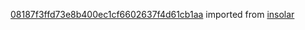 [08187f3ffd73e8b400ec1cf6602637f4d61cb1aa](https://github.com/insolar/insolar/commit/08187f3ffd73e8b400ec1cf6602637f4d61cb1aa) imported from [insolar](https://github.com/insolar/insolar)
